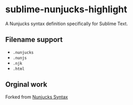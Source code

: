 # sublime-nunjucks-highlight

A Nunjucks syntax definition specifically for Sublime Text.

## Filename support

* `.nunjucks`
* `.nunjs`
* `.njk`
* `.html`

## Orginal work

Forked from [Nunjucks Syntax](https://github.com/mogga/sublime-nunjucks)